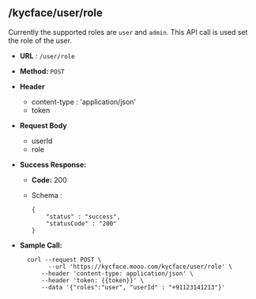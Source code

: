 ## /kycface/user/role

Currently the supported roles are `user` and `admin`. This API call is used set the role of the user.

* **URL** : `/user/role`
  
* **Method:** `POST`

* **Header**
	
	- content-type : 'application/json'
	- token
	
* **Request Body**

	- userId
	- role
	  
* **Success Response:**

  * **Code:** 200 <br />
  * Schema : 
		
			
		{
			"status" : "success",
			"statusCode" : "200"
		}
		
	

* **Sample Call:**

   	
    	curl --request POST \
  			  --url 'https://kycface.mooo.com/kycface/user/role' \
            --header 'content-type: application/json' \
            --header 'token: {{token}}' \
            --data '{"roles":"user", "userId" : "+91123141213"}'
    	
    	
